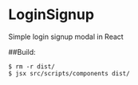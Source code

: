 # LoginSignup
Simple login signup modal in React

##Build:
```
$ rm -r dist/
$ jsx src/scripts/components dist/

